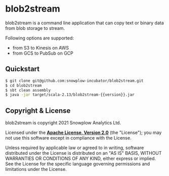 # blob2stream

blob2stream is a command line application that can copy text or binary data from blob storage to stream.

Following options are supported:
- from S3 to Kinesis on AWS
- from GCS to PubSub on GCP

## Quickstart

 ```bash
 $ git clone git@github.com:snowplow-incubator/blob2stream.git
 $ cd blob2stream
 $ sbt clean assembly
 $ java -jar target/scala-2.13/blob2stream-{{version}}.jar
 ```


## Copyright & License
blob2stream is copyright 2021 Snowplow Analytics Ltd.

Licensed under the **[Apache License, Version 2.0][license]** (the "License");
you may not use this software except in compliance with the License.

Unless required by applicable law or agreed to in writing, software
distributed under the License is distributed on an "AS IS" BASIS,
WITHOUT WARRANTIES OR CONDITIONS OF ANY KIND, either express or implied.
See the License for the specific language governing permissions and
limitations under the License.

[license]: http://www.apache.org/licenses/LICENSE-2.0
